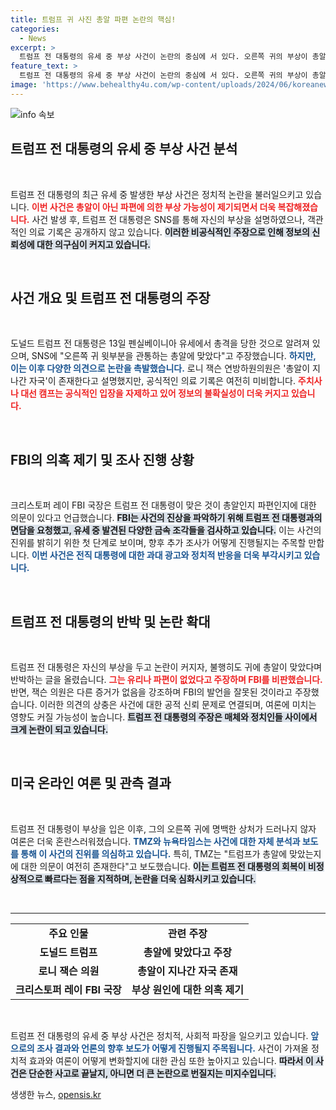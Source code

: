```yaml
---
title: 트럼프 귀 사진 총알 파편 논란의 핵심!
categories:
  - News
excerpt: >
  트럼프 전 대통령의 유세 중 부상 사건이 논란의 중심에 서 있다. 오른쪽 귀의 부상이 총알이 아닌 파편으로 인한 것일 가능성이 제기되며, FBI는 조사 중이다. 트럼프는 반박했지만, 그의 귀에 남은 흔적은 의견을 분분케 하고 있다. 과연 진실은 무엇일까?
feature_text: >
  트럼프 전 대통령의 유세 중 부상 사건이 논란의 중심에 서 있다. 오른쪽 귀의 부상이 총알이 아닌 파편으로 인한 것일 가능성이 제기되며, FBI는 조사 중이다. 트럼프는 반박했지만, 그의 귀에 남은 흔적은 의견을 분분케 하고 있다. 과연 진실은 무엇일까?
image: 'https://www.behealthy4u.com/wp-content/uploads/2024/06/koreanews.jpg'
---
```


<p><img src="https://www.behealthy4u.com/wp-content/uploads/2024/06/koreanews.jpg" alt="info 속보" /></p>

<h2 data-ke-size="size26">트럼프 전 대통령의 유세 중 부상 사건 분석</h2>

<p data-ke-size="size16">&nbsp;</p>

<p>트럼프 전 대통령의 최근 유세 중 발생한 부상 사건은 정치적 논란을 불러일으키고 있습니다. <b><span style="color: #ee2323;">이번 사건은 총알이 아닌 파편에 의한 부상 가능성이 제기되면서 더욱 복잡해졌습니다.</span></b> 사건 발생 후, 트럼프 전 대통령은 SNS를 통해 자신의 부상을 설명하였으나, 객관적인 의료 기록은 공개하지 않고 있습니다. <b><span style="background-color: #21538527;">이러한 비공식적인 주장으로 인해 정보의 신뢰성에 대한 의구심이 커지고 있습니다.</span></b> </p>

<p data-ke-size="size16">&nbsp;</p>

<h2 data-ke-size="size26">사건 개요 및 트럼프 전 대통령의 주장</h2>

<p data-ke-size="size16">&nbsp;</p>

<p>도널드 트럼프 전 대통령은 13일 펜실베이니아 유세에서 총격을 당한 것으로 알려져 있으며, SNS에 "오른쪽 귀 윗부분을 관통하는 총알에 맞았다"고 주장했습니다. <b><span style="color: #1a5490;">하지만, 이는 이후 다양한 의견으로 논란을 촉발했습니다.</span></b> 로니 잭슨 연방하원의원은 '총알이 지나간 자국'이 존재한다고 설명했지만, 공식적인 의료 기록은 여전히 미비합니다. <b><span style="color: #ee2323;">주치사나 대선 캠프는 공식적인 입장을 자제하고 있어 정보의 불확실성이 더욱 커지고 있습니다.</span></b></p>

<p data-ke-size="size16">&nbsp;</p>

<h2 data-ke-size="size26">FBI의 의혹 제기 및 조사 진행 상황</h2>

<p data-ke-size="size16">&nbsp;</p>

<p>크리스토퍼 레이 FBI 국장은 트럼프 전 대통령이 맞은 것이 총알인지 파편인지에 대한 의문이 있다고 언급했습니다. <b><span style="background-color: #21538527;">FBI는 사건의 진상을 파악하기 위해 트럼프 전 대통령과의 면담을 요청했고, 유세 중 발견된 다양한 금속 조각들을 검사하고 있습니다.</span></b> 이는 사건의 진위를 밝히기 위한 첫 단계로 보이며, 향후 추가 조사가 어떻게 진행될지는 주목할 만합니다. <b><span style="color: #1a5490;">이번 사건은 전직 대통령에 대한 과대 광고와 정치적 반응을 더욱 부각시키고 있습니다.</span></b></p>

<p data-ke-size="size16">&nbsp;</p>

<h2 data-ke-size="size26">트럼프 전 대통령의 반박 및 논란 확대</h2>

<p data-ke-size="size16">&nbsp;</p>

<p>트럼프 전 대통령은 자신의 부상을 두고 논란이 커지자, 불행히도 귀에 총알이 맞았다며 반박하는 글을 올렸습니다. <b><span style="color: #ee2323;">그는 유리나 파편이 없었다고 주장하며 FBI를 비판했습니다.</span></b> 반면, 잭슨 의원은 다른 증거가 없음을 강조하며 FBI의 발언을 잘못된 것이라고 주장했습니다. 이러한 의견의 상충은 사건에 대한 공적 신뢰 문제로 연결되며, 여론에 미치는 영향도 커질 가능성이 높습니다. <b><span style="background-color: #21538527;">트럼프 전 대통령의 주장은 매체와 정치인들 사이에서 크게 논란이 되고 있습니다.</span></b></p>

<p data-ke-size="size16">&nbsp;</p>

<h2 data-ke-size="size26">미국 온라인 여론 및 관측 결과</h2>

<p data-ke-size="size16">&nbsp;</p>

<p>트럼프 전 대통령이 부상을 입은 이후, 그의 오른쪽 귀에 명백한 상처가 드러나지 않자 여론은 더욱 혼란스러워졌습니다. <b><span style="color: #1a5490;">TMZ와 뉴욕타임스는 사건에 대한 자체 분석과 보도를 통해 이 사건의 진위를 의심하고 있습니다.</span></b> 특히, TMZ는 "트럼프가 총알에 맞았는지에 대한 의문이 여전히 존재한다"고 보도했습니다. <b><span style="background-color: #21538527;">이는 트럼프 전 대통령의 회복이 비정상적으로 빠르다는 점을 지적하며, 논란을 더욱 심화시키고 있습니다.</span></b></p>

<p data-ke-size="size16">&nbsp;</p>

<hr>

<table style="width: 100%; border-collapse: collapse;">
<tr>
<td style="text-align: center; height: 17px;"><b>주요 인물</b></td>
<td style="text-align: center; height: 17px;"><b>관련 주장</b></td>
</tr>
<tr>
<td style="text-align: center; height: 17px;"><b>도널드 트럼프</b></td>
<td style="text-align: center; height: 17px;"><b>총알에 맞았다고 주장</b></td>
</tr>
<tr>
<td style="text-align: center; height: 17px;"><b>로니 잭슨 의원</b></td>
<td style="text-align: center; height: 17px;"><b>총알이 지나간 자국 존재</b></td>
</tr>
<tr>
<td style="text-align: center; height: 17px;"><b>크리스토퍼 레이 FBI 국장</b></td>
<td style="text-align: center; height: 17px;"><b>부상 원인에 대한 의혹 제기</b></td>
</tr>
</table>

<p data-ke-size="size16">&nbsp;</p>

<p>트럼프 전 대통령의 유세 중 부상 사건은 정치적, 사회적 파장을 일으키고 있습니다. <b><span style="color: #1a5490;">앞으로의 조사 결과와 언론의 향후 보도가 어떻게 진행될지 주목됩니다.</span></b> 사건이 가져올 정치적 효과와 여론이 어떻게 변화할지에 대한 관심 또한 높아지고 있습니다. <b><span style="background-color: #21538527;">따라서 이 사건은 단순한 사고로 끝날지, 아니면 더 큰 논란으로 번질지는 미지수입니다.</span></b></p>
생생한 뉴스, <a href="https://opensis.kr" rel="dofollow">opensis.kr</a>


